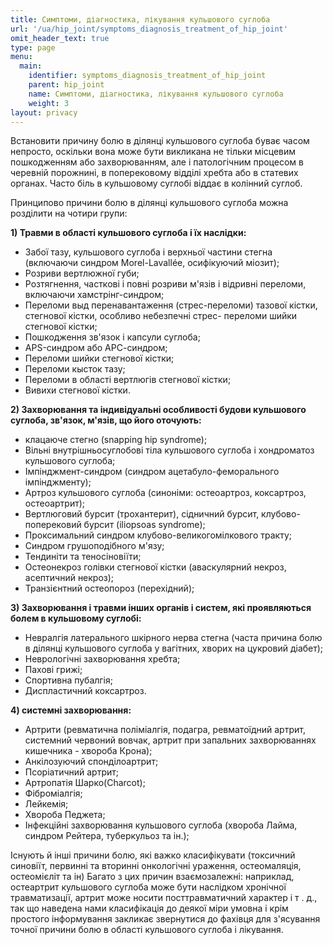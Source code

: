 ```yaml
---
title: Симптоми, діагностика, лікування кульшового суглоба
url: '/ua/hip_joint/symptoms_diagnosis_treatment_of_hip_joint'
omit_header_text: true
type: page
menu:
  main:
    identifier: symptoms_diagnosis_treatment_of_hip_joint
    parent: hip_joint
    name: Симптоми, діагностика, лікування кульшового суглоба
    weight: 3
layout: privacy
---
```


Встановити причину болю в ділянці кульшового суглоба буває часом непросто, оскільки вона може бути викликана не тільки
місцевим пошкодженням або захворюванням, але і патологічним процесом в черевній порожнині, в поперековому відділі хребта
або в статевих органах. Часто біль в кульшовому суглобі віддає в колінний суглоб.

Принципово причини болю в ділянці кульшового суглоба можна розділити на чотири групи:

**1) Травми в області кульшового суглоба і їх наслідки:**

- Забої тазу, кульшового суглоба і верхньої частини стегна (включаючи синдром Morel-Lavallée, осифікуючий міозит); 
- Розриви вертлюжної губи; 
- Розтягнення, часткові і повні розриви м'язів і відривні переломи, включаючи хамстрінг-синдром; 
- Переломи выд перенавантаження (стрес-переломи) тазової кістки, стегнової кістки, особливо небезпечні стрес-
переломи шийки стегнової кістки; 
- Пошкодження зв'язок і капсули суглоба; 
- APS-синдром або АРС-синдром; 
- Переломи шийки стегнової кістки; 
- Переломи кысток тазу; 
- Переломи в області вертлюгів стегнової кістки; 
- Вивихи стегнової кістки.

**2) Захворювання та індивідуальні особливості будови кульшового суглоба, зв'язок, м'язів, що його оточують:**

- клацаюче стегно (snapping hip syndrome); 
- Вільні внутрішньосуглобові тіла кульшового суглоба і хондроматоз кульшового суглоба; 
- Імпінджмент-синдром (синдром ацетабуло-феморального імпінджменту); 
- Артроз кульшового суглоба (синоніми: остеоартроз, коксартроз, остеоартрит); 
- Вертлюговий бурсит (трохантерит), сідничний бурсит, клубово-поперековий бурсит (iliopsoas syndrome); 
- Проксимальний синдром клубово-великогомілкового тракту; 
- Синдром грушоподібного м'язу; 
- Тендиніти та теносіновіїти;
- Остеонекроз голівки стегнової кістки (аваскулярний некроз, асептичний некроз); 
- Транзієнтний остеопороз (перехідний);

**3) Захворювання і травми інших органів і систем, які проявляються болем в кульшовому суглобі:**

- Невралгія латерального шкірного нерва стегна (часта причина болю в ділянці кульшового суглоба у вагітних, хворих на
цукровий діабет); 
- Неврологічні захворювання хребта; 
- Пахові грижі; 
- Спортивна пубалгія; 
- Диспластичний коксартроз.

**4) системні захворювання:**

- Артрити (ревматична поліміалгія, подагра, ревматоїдний артрит, системний червоний вовчак, артрит при запальних
захворюваннях кишечника - хвороба Крона); 
- Анкілозуючий спонділоартрит; 
- Псоріатичний артрит; 
- Артропатія Шарко(Charcot); 
- Фіброміалгія; 
- Лейкемія; 
- Хвороба Педжета; 
- Інфекційні захворювання кульшового суглоба (хвороба Лайма, синдром Рейтера, туберкульоз та ін.);

Існують й інші причини болю, які важко класифікувати (токсичний синовіїт, первинні та вторинні онкологічні ураження,
остеомаляція, остеомієліт та ін) Багато з цих причин взаємозалежні: наприклад, остеартрит кульшового суглоба може бути
наслідком хронічної травматизації, артрит може носити посттравматичний характер і т . д., так що наведена нами
класифікація до деякої міри умовна і крім простого інформування закликає звернутися до фахівця для з'ясування точної
причини болю в області кульшового суглоба і лікування.
